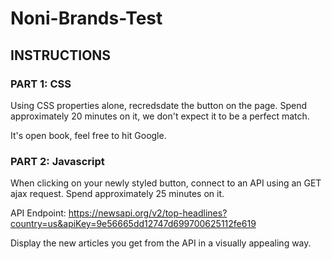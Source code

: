 # Noni-Brands-Test

## INSTRUCTIONS

### PART 1: CSS

Using CSS properties alone, recredsdate the button
on the page. Spend approximately 20 minutes on it,
we don't expect it to be a perfect match.

It's open book, feel free to hit Google.

### PART 2: Javascript

When clicking on your newly styled button, connect
to an API using an GET ajax request. Spend
approximately 25 minutes on it.

API Endpoint: https://newsapi.org/v2/top-headlines?country=us&apiKey=9e56665dd12747d699700625112fe619

Display the new articles you get from the API in a visually appealing way.
